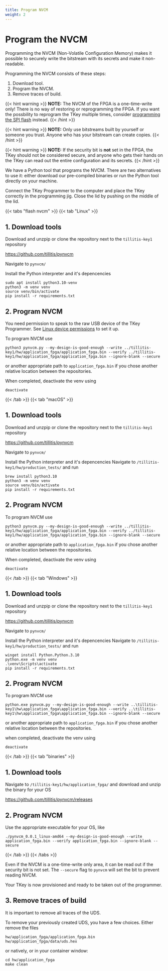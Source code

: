 ```yaml
---
title: Program NVCM
weight: 2
---
```


# Program the NVCM

Programming the NVCM (Non-Volatile Configuration Memory) makes it
possible to securely write the bitstream with its secrets and make it
non-readable.

Programming the NVCM consists of these steps:
1. Download tool.
2. Program the NVCM.
3. Remove traces of build.

{{< hint warning >}}
**NOTE:**
The NVCM of the FPGA is a one-time-write only! There is no way of
restoring or reprogramming the FPGA. If you want the possbility to
reprogram the TKey multiple times, consider [programming the SPI
flash](unlocked/spiflash) instead.
{{< /hint >}}

{{< hint warning >}}
**NOTE:**
Only use bitstreams built by yourself or someone you trust. Anyone who
has your bitstream can create copies.
{{< /hint >}}

{{< hint warning >}}
**NOTE:**
If the security bit is **not** set in the FPGA, the TKey should not be
considered secure, and anyone who gets their hands on the TKey can
read out the entire configuration and its secrets.
{{< /hint >}}

We have a Python tool that programs the NVCM. There are two
alternatives to use it: either download our pre-compiled binaries or
run the Python tool directly on your machine.

Connect the TKey Programmer to the computer and place the TKey
correctly in the programming jig. Close the lid by pushing on the
middle of the lid.

{{< tabs "flash nvcm" >}}
{{< tab "Linux" >}}

## 1. Download tools

Download and unzpip or clone the repository next to the
`tillitis-key1` repository

https://github.com/tillitis/pynvcm

Navigate to `pynvcm/`

Install the Python interpreter and it's depencencies
```
sudo apt install python3.10-venv
python3 -m venv venv
source venv/bin/activate
pip install -r requirements.txt
```

## 2. Program NVCM

You need permission to speak to the raw USB device of the TKey
Programmer. See [Linux device permissions](tp1/#linux-permissions) to
set it up.

To program NVCM use

```
python3 pynvcm.py --my-design-is-good-enough --write ../tillitis-key1/hw/application_fpga/application_fpga.bin --verify ../tillitis-key1/hw/application_fpga/application_fpga.bin --ignore-blank --secure
```
or another appropriate path to `application_fpga.bin` if you chose
another relative location between the repositories.

When completed, deactivate the venv using
```
deactivate
```
{{< /tab >}}
{{< tab "macOS" >}}
## 1. Download tools

Download and unzpip or clone the repository next to the
`tillitis-key1` repository

https://github.com/tillitis/pynvcm

Navigate to `pynvcm/`

Install the Python interpreter and it's depencencies
Navigate to `/tillitis-key1/hw/production_tests/` and run

```
brew install python3.10
python3 -m venv venv
source venv/bin/activate
pip install -r requirements.txt
```

## 2. Program NVCM
To program NVCM use

```
python3 pynvcm.py --my-design-is-good-enough --write ../tillitis-key1/hw/application_fpga/application_fpga.bin --verify ../tillitis-key1/hw/application_fpga/application_fpga.bin --ignore-blank --secure
```

or another appropriate path to `application_fpga.bin` if you chose
another relative location between the repositories.

When completed, deactivate the venv using
```
deactivate
```

{{< /tab >}}
{{< tab "Windows" >}}
## 1. Download tools

Download and unzpip or clone the repository next to the
`tillitis-key1` repository

https://github.com/tillitis/pynvcm

Navigate to `pynvcm/`

Install the Python interpreter and it's depencencies
Navigate to `/tillitis-key1/hw/production_tests/` and run

```
winget install Python.Python.3.10
python.exe -m venv venv
.\venv\Scripts\activate
pip install -r requirements.txt
```

## 2. Program NVCM
To program NVCM use

```
python.exe pynvcm.py --my-design-is-good-enough --write ..\tillitis-key1\hw\application_fpga\application_fpga.bin --verify ..\tillitis-key1\hw\application_fpga\application_fpga.bin --ignore-blank --secure
```

or another appropriate path to `application_fpga.bin` if you chose
another relative location between the repositories.

when completed, deactivate the venv using
```
deactivate
```
{{< /tab >}}
{{< tab "binaries" >}}
## 1. Download tools

Navigate to `/tillitis-key1/hw/application_fpga/` and download and
unzip the binary for your OS

https://github.com/tillitis/pynvcm/releases

## 2. Program NVCM
Use the appropriate executable for your OS, like

```
./pynvcm_0.0.1_linux-amd64 --my-design-is-good-enough --write application_fpga.bin --verify application_fpga.bin --ignore-blank --secure
```

{{< /tab >}}
{{< /tabs >}}


Even if the NVCM is a one-time-write only area, it can be read out if
the security bit is not set. The `--secure` flag to `pynvcm` will set
the
bit to prevent reading NVCM.

Your TKey is now provisioned and ready to be taken out of the
programmer.

## 3. Remove traces of build
It is important to remove all traces of the UDS.

To remove your previously created UDS, you have a few choices. Either
remove the files

```
hw/application_fpga/application_fpga.bin
hw/application_fpga/data/uds.hex
```

or natively, or in your container window:

```
cd hw/application_fpga
make clean
```
